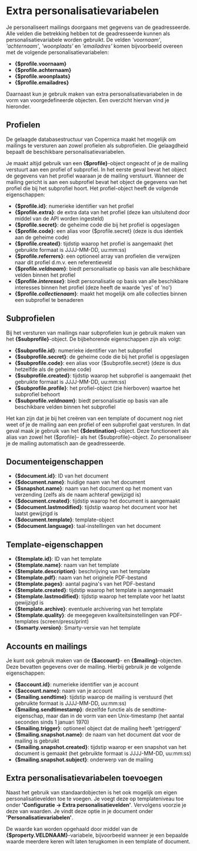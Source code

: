 # Extra personalisatievariabelen

Je personaliseert mailings doorgaans met gegevens van de geadresseerde. Alle velden die betrekking hebben tot de geadresseerde kunnen als personalisatievariabele worden gebruikt. De velden *'voornaam'*, *'achternaam'*, *'woonplaats'* en *'emailadres'* komen bijvoorbeeld overeen met de volgende personalisatievariabelen:

* **{$profile.voornaam}**
* **{$profile.achternaam}**
* **{$profile.woonplaats}**
* **{$profile.emailadres}**

Daarnaast kun je gebruik maken van extra personalisatievariabelen in de vorm van voorgedefineerde objecten. Een
overzicht hiervan vind je hieronder.

## Profielen

De gelaagde databasestructuur van Copernica maakt het mogelijk om mailings te versturen aan zowel profielen als subprofielen. Die gelaagdheid
bepaalt de beschikbare personalisatievariabelen. 

Je maakt altijd gebruik van een **{$profile}**-object ongeacht of je de mailing verstuurt aan een profiel of subprofiel. In het eerste geval bevat het object de gegevens van het profiel waaraan je de mailing verstuurt. Wanneer de mailing gericht is aan een subprofiel bevat het object de gegevens van het profiel die bij het subprofiel hoort. Het profiel-object heeft de volgende eigenschappen:

* **{$profile.id}**: numerieke identifier van het profiel
* **{$profile.extra}**: de extra data van het profiel (deze kan uitsluitend door middel van de API worden ingesteld)
* **{$profile.secret}**: de geheime code die bij het profiel is opgeslagen
* **{$profile.code}**: een alias voor {$profile.secret} (deze is dus identiek aan de geheime code)
* **{$profile.created}**: tijdstip waarop het profiel is aangemaakt (het gebruikte formaat is JJJJ-MM-DD, uu:mm:ss)
* **{$profile.referrers}**: een optioneel array van profielen die verwijzen naar dit profiel d.m.v. een referentieveld
* **{$profile.*veldnaam*}**: biedt personalisatie op basis van alle beschikbare velden binnen het profiel
* **{$profile.*interesse*}**: biedt personalisatie op basis van alle beschikbare interesses binnen het profiel (deze heeft de waarde 'yes' of 'no')
* **{$profile.*collectienaam*}**: maakt het mogelijk om alle collecties binnen een subprofiel te benaderen

## Subprofielen 

Bij het versturen van mailings naar subprofielen kun je gebruik maken van het **{$subprofile}**-object. De bijbehorende eigenschappen zijn als volgt:

* **{$subprofile.id}**: numerieke identifier van het subprofiel
* **{$subprofile.secret}**: de geheime code die bij het profiel is opgeslagen
* **{$subprofile.code}**: een alias voor {$subprofile.secret} (deze is dus hetzelfde als de geheime code)
* **{$subprofile.created}**: tijdstip waarop het subprofiel is aangemaakt (het gebruikte formaat is JJJJ-MM-DD, uu:mm:ss)
* **{$subprofile.profile}**: het profiel-object (zie hierboven) waartoe het subprofiel behoort
* **{$subprofile.*veldnaam*}**: biedt personalisatie op basis van alle beschikbare velden binnen het subprofiel

Het kan zijn dat je bij het creëren van een template of document nog niet weet of je de mailing aan een profiel of een subprofiel gaat versturen. In dat geval maak je gebruik van het **{$destination}**-object. Deze functioneert als alias van zowel het {$profile}- als het {$subprofile}-object. Zo personaliseer je de mailing automatisch aan de geadresseerde.

## Documenteigenschappen

* **{$document.id}**: ID van het document
* **{$document.name}**: huidige naam van het document
* **{$snapshot.name}**: naam van het document op het moment van verzending (zelfs als de naam achteraf gewijzigd is)
* **{$document.created}**: tijdstip waarop het document is aangemaakt
* **{$document.lastmodified}**: tijdstip waarop het document voor het laatst gewijzigd is
* **{$document.template}**: template-object
* **{$document.language}**: taal-instellingen van het document

## Template-eigenschappen

* **{$template.id}**: ID van het template
* **{$template.name}**: naam van het template
* **{$template.description}**: beschrijving van het template
* **{$template.pdf}**: naam van het originele PDF-bestand
* **{$template.pages}**: aantal pagina's van het PDF-bestand
* **{$template.created}**: tijdstip waarop het template is aangemaakt
* **{$template.lastmodified}**: tijdstip waarop het template voor het laatst gewijzigd is
* **{$template.archive}**: eventuele archivering van het template
* **{$template.quality}**: de meegegeven kwaliteitsinstellingen van PDF-templates (screen/press/print)
* **{$smarty.version}**: Smarty-versie van het template

## Accounts en mailings

Je kunt ook gebruik maken van de **{$account}**- en **{$mailing}**-objecten. Deze bevatten gegevens over de mailing. Hierbij gebruik je de volgende eigenschappen:

* **{$account.id}**: numerieke identifier van je account
* **{$account.name}**: naam van je account
* **{$mailing.sendtime}**: tijdstip waarop de mailing is verstuurd (het gebruikte formaat is JJJJ-MM-DD, uu:mm:ss)
* **{$mailing.sendtimestamp}**: dezelfde functie als de sendtime-eigenschap, maar dan in de vorm van een Unix-timestamp (het aantal seconden sinds 1 januari 1970)
* **{$mailing.trigger}**: optioneel object dat de mailing heeft 'getriggerd'
* **{$mailing.snapshot.name}**: de naam van het document dat voor de mailing is gebruikt
* **{$mailing.snapshot.created}**: tijdstip waarop er een snapshot van het document is gemaakt (het gebruikte formaat is JJJJ-MM-DD, uu:mm:ss)
* **{$mailing.snapshot.subject}**: onderwerp van de mailing

## Extra personalisatievariabelen toevoegen

Naast het gebruik van standaardobjecten is het ook mogelijk om eigen personalisatievelden toe te voegen. Je voegt deze op templateniveau toe onder **'Configuratie -> Extra personalisatievelden'**. Vervolgens voorzie je deze van waarden. Je vindt deze optie in je document onder **'Personalisatievariabelen'**. 

De waarde kan worden opgehaald door middel van de **{$property.VELDNAAM}**-variabele, bijvoorbeeld wanneer je een bepaalde waarde meerdere keren wilt laten terugkomen in een template of document.
